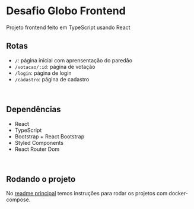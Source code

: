 # Desafio Globo Frontend

Projeto frontend feito em TypeScript usando React

## Rotas

- `/`: página inicial com aprensentação do paredão
- `/votacao/:id`: página de votação
- `/login`: página de login
- `/cadastro`: página de cadastro

<br>

## Dependências

- React
- TypeScript
- Bootstrap + React Bootstrap
- Styled Components
- React Router Dom

<br>

## Rodando o projeto

No [readme principal](../README.md) temos instruções para rodar os projetos com docker-compose.
